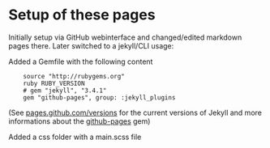 # Setup of these pages

Initially setup via GitHub webinterface and changed/edited markdown pages there. Later switched to a jekyll/CLI usage:

Added a Gemfile with the following content

```
    source "http://rubygems.org"
    ruby RUBY_VERSION
    # gem "jekyll", "3.4.1"
    gem "github-pages", group: :jekyll_plugins
```

(See [pages.github.com/versions](https://pages.github.com/versions/) for the current versions of Jekyll and more informations about the [github-pages](https://github.com/github/pages-gem) gem)

Added a css folder with a main.scss file


